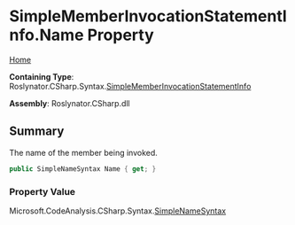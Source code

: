 <a name="_top"></a>

# SimpleMemberInvocationStatementInfo\.Name Property

[Home](../../../../../README.md#_top)

**Containing Type**: Roslynator\.CSharp\.Syntax\.[SimpleMemberInvocationStatementInfo](../README.md#_top)

**Assembly**: Roslynator\.CSharp\.dll

## Summary

The name of the member being invoked\.

```csharp
public SimpleNameSyntax Name { get; }
```

### Property Value

Microsoft\.CodeAnalysis\.CSharp\.Syntax\.[SimpleNameSyntax](https://docs.microsoft.com/en-us/dotnet/api/microsoft.codeanalysis.csharp.syntax.simplenamesyntax)

